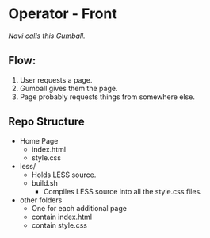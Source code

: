 # Operator - Front

*Navi calls this Gumball.*

## Flow:

1. User requests a page.
2. Gumball gives them the page.
3. Page probably requests things from somewhere else.

## Repo Structure

- Home Page
	- index.html
	- style.css
- less/
	- Holds LESS source.
	- build.sh
		- Compiles LESS source into all the style.css files.
- other folders
	- One for each additional page
	- contain index.html
	- contain style.css
